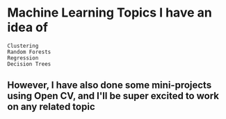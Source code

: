 # Machine Learning Topics I have an idea of
```
Clustering
Random Forests
Regression
Decision Trees

```
## However, I have also done some mini-projects using Open CV, and I'll be super excited to work on any related topic
